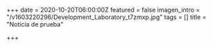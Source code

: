 +++
date = 2020-10-20T06:00:00Z
featured = false
imagen_intro = "/v1603220296/Development_Laboratory_t7zmxp.jpg"
tags = []
title = "Noticia de prueba"

+++
